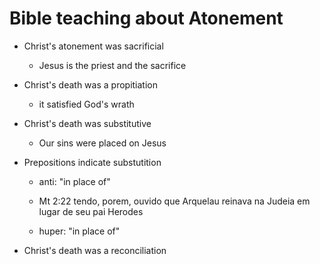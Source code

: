 # Bible teaching about Atonement

- Christ's atonement was sacrificial
  - Jesus is the priest and the sacrifice
- Christ's death was a propitiation
  - it satisfied God's wrath
- Christ's death was substitutive
  - Our sins were placed on Jesus
- Prepositions indicate substutition
  - anti: "in place of" 
  - Mt 2:22 tendo, porem, ouvido que Arquelau reinava na Judeia em lugar de seu pai Herodes

  - huper: "in place of"

- Christ's death was a reconciliation
